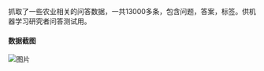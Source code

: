 抓取了一些农业相关的问答数据，一共13000多条，包含问题，答案，标签。供机器学习研究者问答测试用。
#### 数据截图
![图片](https://github.com/qianzhengyang/AllDataPackages/blob/master/images/argr-json.png)

